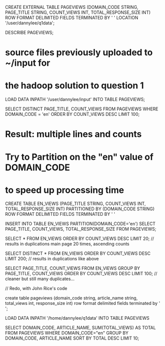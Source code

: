 CREATE EXTERNAL TABLE PAGEVIEWS
(DOMAIN_CODE STRING,
PAGE_TITLE STRING,
COUNT_VIEWS INT,
TOTAL_RESPONSE_SIZE INT)
ROW FORMAT DELIMITED
FIELDS TERMINATED BY ' '
LOCATION '/user/dannylee/q1data';

DESCRIBE PAGEVIEWS;

# source files previously uploaded to ~/input for
# the hadoop solution to question 1

LOAD DATA INPATH '/user/dannylee/input' INTO TABLE PAGEVIEWS;

SELECT DISTINCT PAGE_TITLE, COUNT_VIEWS 
FROM PAGEVIEWS
WHERE DOMAIN_CODE = 'en'
ORDER BY COUNT_VIEWS DESC
LIMIT 100;

# Result: multiple lines and counts

# Try to Partition on the "en" value of DOMAIN_CODE
# to speed up processing time

CREATE TABLE EN_VIEWS
(PAGE_TITLE STRING,
COUNT_VIEWS INT,
TOTAL_RESPONSE_SIZE INT)
PARTITIONED BY (DOMAIN_CODE STRING)
ROW FORMAT DELIMITED
FIELDS TERMINATED BY ' '

INSERT INTO TABLE EN_VIEWS PARTITION(DOMAIN_CODE='en')
SELECT PAGE_TITLE, COUNT_VIEWS, TOTAL_RESPONSE_SIZE FROM PAGEVIEWS;

SELECT * FROM EN_VIEWS
ORDER BY COUNT_VIEWS DESC
LIMIT 20;
// results in duplications main page 20 times, ascending counts

SELECT DISTINCT * FROM EN_VIEWS
ORDER BY COUNT_VIEWS DESC
LIMIT 200;
// results in duplications like above

SELECT PAGE_TITLE, COUNT_VIEWS
FROM EN_VIEWS
GROUP BY PAGE_TITLE, COUNT_VIEWS
ORDER BY COUNT_VIEWS DESC
LIMIT 100;
// cleaner but still many duplicates...

// Redo, with John Rice's code

create table pageviews
(domain_code string,
article_name string,
total_views int,
response_size int)
row format delimited
fields terminated by ' ';

LOAD DATA INPATH '/home/dannylee/q1data' INTO TABLE PAGEVIEWS


SELECT DOMAIN_CODE, ARTICLE_NAME, SUM(TOTAL_VIEWS) AS TOTAL
FROM PAGEVIEWS
WHERE DOMAIN_CODE="en"
GROUP BY DOMAIN_CODE, ARTICLE_NAME
SORT BY TOTAL DESC
LIMIT 10;

